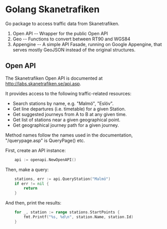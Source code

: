 # Golang Skanetrafiken

Go package to access traffic data from Skanetrafiken. 

1. Open API -- Wrapper for the public Open API
2. Geo -- Functions to convert between RT90 and WGS84
3. Appengine -- A simple API Fasade, running on Google Appengine, that serves mostly GeoJSON instead of the original structures.  


## Open API

The Skanetrafiken Open API is documented at http://labs.skanetrafiken.se/api.asp.

It provides access to the following traffic-related resources: 

* Search stations by name, e.g. "Malmö", "Eslöv".
* Get line departures (i.e. timetable) for a given Station. 
* Get suggested journeys from A to B at any given time. 
* Get list of stations near a given geographical point.
* Get geographical journey path for a given journey. 


Method names follow the names used in the documentation, "/querypage.asp" is QueryPage() etc. 


First, create an API instance:

```Go
	api := openapi.NewOpenAPI()
```

Then, make a query: 

```Go
	stations, err := api.QueryStation("Malmö")
	if err != nil {
		return
	}
```

And then, print the results:

```Go
	for _, station := range stations.StartPoints {
		fmt.Printf("%s, %d\n", station.Name, station.Id)
	}
```



